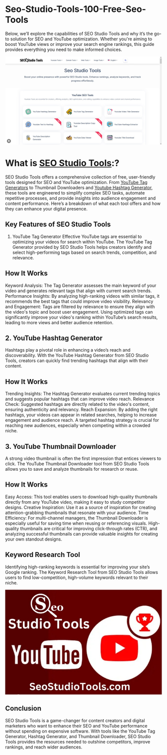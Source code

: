 # Seo-Studio-Tools-100-Free-Seo-Tools

Below, we’ll explore the capabilities of SEO Studio Tools and why it’s the go-to solution for SEO and YouTube optimization. Whether you're aiming to boost YouTube views or improve your search engine rankings, this guide provides everything you need to make informed choices.

![seostudiotools](/seostudiotools.jpg)

# What is [SEO Studio Tools](https://seostudiotools.com):?

SEO Studio Tools offers a comprehensive collection of free, user-friendly tools designed for SEO and YouTube optimization. From [YouTube Tag Generators](https://seostudiotools.com/youtube-hashtag-generator) to Thumbnail Downloaders and [Youtube Hashtag Generator](https://seostudiotools.com/youtube-hashtag-generator), these tools are engineered to simplify complex SEO tasks, automate repetitive processes, and provide insights into audience engagement and content performance. Here’s a breakdown of what each tool offers and how they can enhance your digital presence.

## Key Features of SEO Studio Tools

1. YouTube Tag Generator
Effective YouTube tags are essential to optimizing your videos for search within YouTube. The YouTube Tag Generator provided by SEO Studio Tools helps creators identify and select high-performing tags based on search trends, competition, and relevance.

## How It Works
Keyword Analysis: The Tag Generator assesses the main keyword of your video and generates relevant tags that align with current search trends.
Performance Insights: By analyzing high-ranking videos with similar tags, it recommends the best tags that could improve video visibility.
Relevancy and Engagement: Tags are filtered by relevance to ensure they align with the video's topic and boost user engagement.
Using optimized tags can significantly improve your video's ranking within YouTube’s search results, leading to more views and better audience retention.

## 2. YouTube Hashtag Generator
Hashtags play a pivotal role in enhancing a video’s reach and discoverability. With the YouTube Hashtag Generator from SEO Studio Tools, creators can quickly find trending hashtags that align with their content.

## How It Works
Trending Insights: The Hashtag Generator evaluates current trending topics and suggests popular hashtags that can improve video reach.
Relevance Check: Suggested hashtags are directly related to the video's content, ensuring authenticity and relevancy.
Reach Expansion: By adding the right hashtags, your videos can appear in related searches, helping to increase engagement and audience reach.
A targeted hashtag strategy is crucial for reaching new audiences, especially when competing within a crowded niche.

## 3. YouTube Thumbnail Downloader
A strong video thumbnail is often the first impression that entices viewers to click. The YouTube Thumbnail Downloader tool from SEO Studio Tools allows you to save and analyze thumbnails for research or reuse.

## How It Works
Easy Access: This tool enables users to download high-quality thumbnails directly from any YouTube video, making it easy to study competitor designs.
Creative Inspiration: Use it as a source of inspiration for creating attention-grabbing thumbnails that resonate with your audience.
Time Efficiency: For multi-channel managers, the Thumbnail Downloader is especially useful for saving time when reusing or referencing visuals.
High-quality thumbnails are critical for improving click-through rates (CTR), and analyzing successful thumbnails can provide valuable insights for creating your own standout designs.

## Keyword Research Tool
Identifying high-ranking keywords is essential for improving your site’s Google ranking. The Keyword Research Tool from SEO Studio Tools allows users to find low-competition, high-volume keywords relevant to their niche.

![seostudio](/seostudio.jpg)

## Conclusion

SEO Studio Tools is a game-changer for content creators and digital marketers who want to enhance their SEO and YouTube performance without spending on expensive software. With tools like the YouTube Tag Generator, Hashtag Generator, and Thumbnail Downloader, SEO Studio Tools provides the resources needed to outshine competitors, improve rankings, and reach wider audiences.
